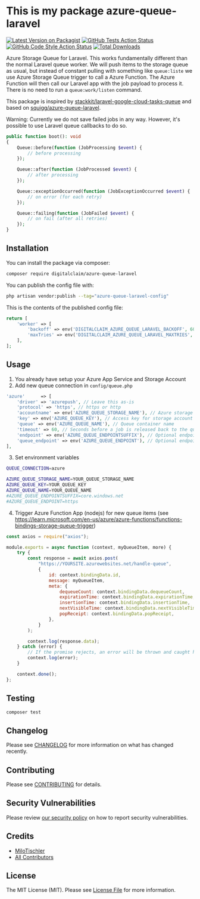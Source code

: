 # This is my package azure-queue-laravel

[![Latest Version on Packagist](https://img.shields.io/packagist/v/digitalclaim/azure-queue-laravel.svg?style=flat-square)](https://packagist.org/packages/digitalclaim/azure-queue-laravel)
[![GitHub Tests Action Status](https://img.shields.io/github/actions/workflow/status/digitalclaim/azure-queue-laravel/run-tests.yml?branch=main&label=tests&style=flat-square)](https://github.com/digitalclaim/azure-queue-laravel/actions?query=workflow%3Arun-tests+branch%3Amain)
[![GitHub Code Style Action Status](https://img.shields.io/github/actions/workflow/status/digitalclaim/azure-queue-laravel/fix-php-code-style-issues.yml?branch=main&label=code%20style&style=flat-square)](https://github.com/digitalclaim/azure-queue-laravel/actions?query=workflow%3A"Fix+PHP+code+style+issues"+branch%3Amain)
[![Total Downloads](https://img.shields.io/packagist/dt/digitalclaim/azure-queue-laravel.svg?style=flat-square)](https://packagist.org/packages/milo/azure-queue-laravel)

Azure Storage Queue for Laravel. This works fundamentally different than the normal Laravel queue worker. We will push items to the storage queue as usual, but instead of constant pulling with something like `queue:liste` we use Azure Storage Queue trigger to call a Azure Function. The Azure Function will then call our Laravel app with the job payload to process it. There is no need to run a `queue:work/listen` command.

This package is inspired by [stackkit/laravel-google-cloud-tasks-queue](https://github.com/stackkit/laravel-google-cloud-tasks-queue) and based on [squigg/azure-queue-laravel](https://github.com/squigg/azure-queue-laravel).

Warning: Currently we do not save failed jobs in any way. However, it's possible to use Laravel queue callbacks to do so.

```php
public function boot(): void
{
    Queue::before(function (JobProcessing $event) {
        // before processing
    });

    Queue::after(function (JobProcessed $event) {
        // after processing
    });

    Queue::exceptionOccurred(function (JobExceptionOccurred $event) {
        // on error (for each retry)
    });

    Queue::failing(function (JobFailed $event) {
        // on fail (after all retries)
    });
}
```

## Installation

You can install the package via composer:

```bash
composer require digitalclaim/azure-queue-laravel
```

You can publish the config file with:

```bash
php artisan vendor:publish --tag="azure-queue-laravel-config"
```

This is the contents of the published config file:

```php
return [
    'worker' => [
        'backoff' => env('DIGITALCLAIM_AZURE_QUEUE_LARAVEL_BACKOFF', 60 * 5), // backoff time in seconds
        'maxTries' => env('DIGITALCLAIM_AZURE_QUEUE_LARAVEL_MAXTRIES', 3), // max number of retries
    ],
];
```

## Usage

1. You already have setup your Azure App Service and Storage Account
2. Add new queue connection in `config/queue.php`

```php
'azure'      => [
    'driver' => 'azurepush', // Leave this as-is
    'protocol' => 'https', // https or http
    'accountname' => env('AZURE_QUEUE_STORAGE_NAME'), // Azure storage account name
    'key' => env('AZURE_QUEUE_KEY'), // Access key for storage account
    'queue' => env('AZURE_QUEUE_NAME'), // Queue container name
    'timeout' => 60, // Seconds before a job is released back to the queue
    'endpoint' => env('AZURE_QUEUE_ENDPOINTSUFFIX'), // Optional endpoint suffix if different from core.windows.net
    'queue_endpoint' => env('AZURE_QUEUE_ENDPOINT'), // Optional endpoint for custom addresses like http://localhost/my_storage_name
],
```

3. Set environment variables

```bash
QUEUE_CONNECTION=azure

AZURE_QUEUE_STORAGE_NAME=YOUR_QUEUE_STORAGE_NAME
AZURE_QUEUE_KEY=YOUR_QUEUE_KEY
AZURE_QUEUE_NAME=YOUR_QUEUE_NAME
#AZURE_QUEUE_ENDPOINTSUFFIX=core.windows.net
#AZURE_QUEUE_ENDPOINT=https
```

4. Trigger Azure Function App (nodejs) for new queue items (see https://learn.microsoft.com/en-us/azure/azure-functions/functions-bindings-storage-queue-trigger)

```javascript
const axios = require("axios");

module.exports = async function (context, myQueueItem, more) {
    try {
        const response = await axios.post(
            "https://YOURSITE.azurewebsites.net/handle-queue",
            {
                id: context.bindingData.id,
                message: myQueueItem,
                meta: {
                    dequeueCount: context.bindingData.dequeueCount,
                    expirationTime: context.bindingData.expirationTime,
                    insertionTime: context.bindingData.insertionTime,
                    nextVisibleTime: context.bindingData.nextVisibleTime,
                    popReceipt: context.bindingData.popReceipt,
                },
            }
        );

        context.log(response.data);
    } catch (error) {
        // If the promise rejects, an error will be thrown and caught here
        context.log(error);
    }

    context.done();
};
```

## Testing

```bash
composer test
```

## Changelog

Please see [CHANGELOG](CHANGELOG.md) for more information on what has changed recently.

## Contributing

Please see [CONTRIBUTING](CONTRIBUTING.md) for details.

## Security Vulnerabilities

Please review [our security policy](../../security/policy) on how to report security vulnerabilities.

## Credits

-   [MiloTischler](https://github.com/milo)
-   [All Contributors](../../contributors)

## License

The MIT License (MIT). Please see [License File](LICENSE.md) for more information.
